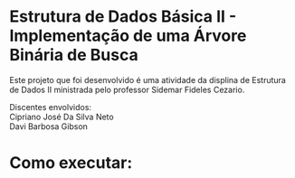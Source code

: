 # Estrutura de Dados Básica II - Implementação de uma Árvore Binária de Busca

Este projeto que foi desenvolvido é uma atividade da displina de Estrutura de Dados II ministrada pelo professor Sidemar Fideles Cezario.

Discentes envolvidos: <br/>
Cipriano José Da Silva Neto <br/>
Davi Barbosa Gibson

# Como executar:
